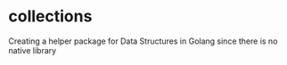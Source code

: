 # collections
Creating a helper package for Data Structures in Golang since there is no native library
